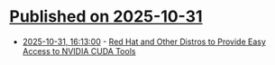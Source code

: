 # [Published on 2025-10-31](index.md)

* [2025-10-31, 16:13:00](https://soylentnews.org/article.pl?sid=25/10/30/1156208&from=rss) - [Red Hat and Other Distros to Provide Easy Access to NVIDIA CUDA Tools](https://soylentnews.org/article.pl?sid=25/10/30/1156208&from=rss)
